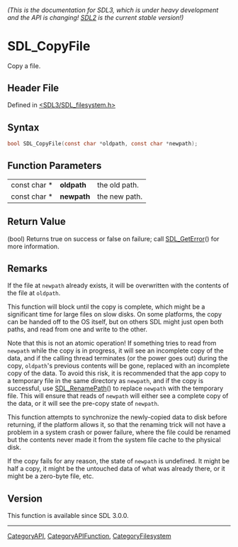 ###### (This is the documentation for SDL3, which is under heavy development and the API is changing! [SDL2](https://wiki.libsdl.org/SDL2/) is the current stable version!)
# SDL_CopyFile

Copy a file.

## Header File

Defined in [<SDL3/SDL_filesystem.h>](https://github.com/libsdl-org/SDL/blob/main/include/SDL3/SDL_filesystem.h)

## Syntax

```c
bool SDL_CopyFile(const char *oldpath, const char *newpath);
```

## Function Parameters

|              |             |               |
| ------------ | ----------- | ------------- |
| const char * | **oldpath** | the old path. |
| const char * | **newpath** | the new path. |

## Return Value

(bool) Returns true on success or false on failure; call
[SDL_GetError](SDL_GetError)() for more information.

## Remarks

If the file at `newpath` already exists, it will be overwritten with the
contents of the file at `oldpath`.

This function will block until the copy is complete, which might be a
significant time for large files on slow disks. On some platforms, the copy
can be handed off to the OS itself, but on others SDL might just open both
paths, and read from one and write to the other.

Note that this is not an atomic operation! If something tries to read from
`newpath` while the copy is in progress, it will see an incomplete copy of
the data, and if the calling thread terminates (or the power goes out)
during the copy, `oldpath`'s previous contents will be gone, replaced with
an incomplete copy of the data. To avoid this risk, it is recommended that
the app copy to a temporary file in the same directory as `newpath`, and if
the copy is successful, use [SDL_RenamePath](SDL_RenamePath)() to replace
`newpath` with the temporary file. This will ensure that reads of `newpath`
will either see a complete copy of the data, or it will see the pre-copy
state of `newpath`.

This function attempts to synchronize the newly-copied data to disk before
returning, if the platform allows it, so that the renaming trick will not
have a problem in a system crash or power failure, where the file could be
renamed but the contents never made it from the system file cache to the
physical disk.

If the copy fails for any reason, the state of `newpath` is undefined. It
might be half a copy, it might be the untouched data of what was already
there, or it might be a zero-byte file, etc.

## Version

This function is available since SDL 3.0.0.

----
[CategoryAPI](CategoryAPI), [CategoryAPIFunction](CategoryAPIFunction), [CategoryFilesystem](CategoryFilesystem)

